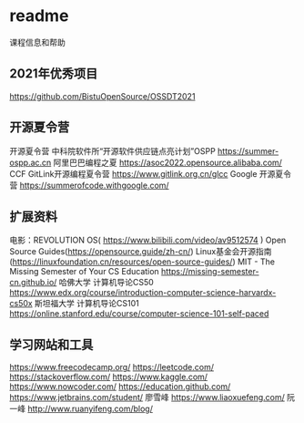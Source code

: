 # readme
课程信息和帮助

## 2021年优秀项目
https://github.com/BistuOpenSource/OSSDT2021

## 开源夏令营
开源夏令营 中科院软件所“开源软件供应链点亮计划”OSPP  https://summer-ospp.ac.cn
阿里巴巴编程之夏 https://asoc2022.opensource.alibaba.com/ 
CCF GitLink开源编程夏令营 https://www.gitlink.org.cn/glcc 
Google 开源夏令营 https://summerofcode.withgoogle.com/

## 扩展资料
电影：REVOLUTION OS( https://www.bilibili.com/video/av9512574 )
Open Source Guides(https://opensource.guide/zh-cn/)
Linux基金会开源指南(https://linuxfoundation.cn/resources/open-source-guides/)
MIT - The Missing Semester of Your CS Education https://missing-semester-cn.github.io/
哈佛大学 计算机导论CS50 https://www.edx.org/course/introduction-computer-science-harvardx-cs50x
斯坦福大学 计算机导论CS101 https://online.stanford.edu/course/computer-science-101-self-paced

## 学习网站和工具
https://www.freecodecamp.org/
https://leetcode.com/
https://stackoverflow.com/
https://www.kaggle.com/
https://www.nowcoder.com/
https://education.github.com/
https://www.jetbrains.com/student/
廖雪峰 https://www.liaoxuefeng.com/
阮一峰 http://www.ruanyifeng.com/blog/
